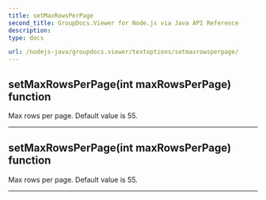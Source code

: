 ```yaml
---
title: setMaxRowsPerPage
second_title: GroupDocs.Viewer for Node.js via Java API Reference
description: 
type: docs

url: /nodejs-java/groupdocs.viewer/textoptions/setmaxrowsperpage/
---
```


## setMaxRowsPerPage(int maxRowsPerPage)  function
Max rows per page. Default value is 55.


---


## setMaxRowsPerPage(int maxRowsPerPage)  function
Max rows per page. Default value is 55.


---


